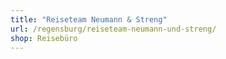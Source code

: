 ```yaml
---
title: "Reiseteam Neumann & Streng"
url: /regensburg/reiseteam-neumann-und-streng/
shop: Reisebüro
---
```

